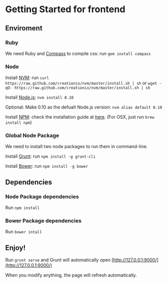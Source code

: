 # Getting Started for frontend

## Enviroment

### Ruby

We need Ruby and [Compass](http://compass-style.org/) to compile css: run `gem install compass`

### Node

Install [NVM](https://github.com/creationix/nvm): run `curl https://raw.github.com/creationix/nvm/master/install.sh | sh` or `wget -qO- https://raw.github.com/creationix/nvm/master/install.sh | sh`

Install [Node.js](http://www.nodejs.org): `nvm install 0.10`

Optional: Make 0.10 as the defualt Node.js version: `nvm alias default 0.10`

Install [NPM](https://www.npmjs.org/): check the installation guide at [here](https://github.com/npm/npm). (For OSX, just run `brew install npm`)

### Global Node Package

We need to install two node packages to run them in command-line.

Install [Grunt](http://gruntjs.com/): run `npm install -g grunt-cli`

Install [Bower](http://bower.io): run `npm install -g bower`

## Dependencies

### Node Package dependencies

Run `npm install`

### Bower Package dependencies

Run `bower intall`

## Enjoy!

Run `grunt serve` and Grunt will automatically open [http://127.0.0.1:9000/](http://127.0.0.1:9000/)

When you modify anything, the page will refresh automatically.
